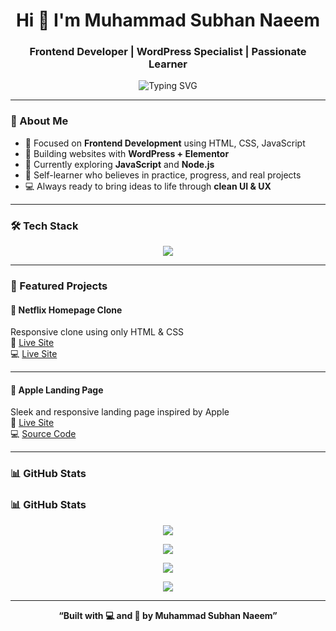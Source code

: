 <h1 align="center">Hi 👋 I'm Muhammad Subhan Naeem</h1>
<h3 align="center">Frontend Developer | WordPress Specialist | Passionate Learner</h3>

<p align="center">
  <img src="https://readme-typing-svg.herokuapp.com?font=Fira+Code&size=22&duration=2000&pause=1000&color=000000&center=true&vCenter=true&width=440&lines=Clean+Code+%7C+Responsive+Designs+%7C+Real+Projects;Learning+JavaScript+%26+Node.js+Now..." alt="Typing SVG" />
</p>

---

### 🚀 About Me

- 🎯 Focused on **Frontend Development** using HTML, CSS, JavaScript
- 🔧 Building websites with **WordPress + Elementor**
- 🌱 Currently exploring **JavaScript** and **Node.js**
- 🧠 Self-learner who believes in practice, progress, and real projects
- 💻 Always ready to bring ideas to life through **clean UI & UX**

---

### 🛠️ Tech Stack

<p align="center">
  <img src="https://skillicons.dev/icons?i=html,css,js,nodejs,wordpress,git,github,vscode" />
</p>

---

### 📌 Featured Projects

#### 🍿 Netflix Homepage Clone  
Responsive clone using only HTML & CSS  
🔗  [Live Site](https://clone-by-subhan.vercel.app/)  
💻  [Live Site](https://github.com/codebyheera/Netflix-Clone.git)

---

#### 🍏 Apple Landing Page  
Sleek and responsive landing page inspired by Apple  
🔗 [Live Site](https://apple-clone-by-subhan.vercel.app/)  
💻 [Source Code](https://github.com/codebyheera/Apple-Clone.git)

---

### 📊 GitHub Stats
### 📊 GitHub Stats
<!-- Most Used Languages -->
<p align="center">
  <img src="https://github-readme-stats.vercel.app/api/top-langs/?username=codebyheera&layout=compact&langs_count=6" />
</p>


<!-- GitHub Stats Card -->
<p align="center">
  <img src="https://github-readme-stats.vercel.app/api?username=codebyheera&show_icons=true&theme=default&hide_title=false" />
</p>


<!-- GitHub Streaks -->
<p align="center">
  <img src="https://streak-stats.demolab.com/?user=codebyheera&theme=default" />
</p>

<!-- GitHub Activity Graph -->
<p align="center">
  <img src="https://github-readme-activity-graph.vercel.app/graph?username=codebyheera&theme=light" />
</p>


---

<p align="center">
  <b>“Built with 💻 and 🚀 by Muhammad Subhan Naeem”</b>
</p>

